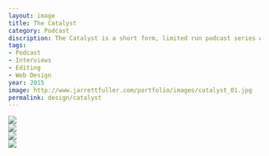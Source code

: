 ```yaml
---
layout: image
title: The Catalyst
category: Podcast
discription: The Catalyst is a short form, limited run podcast series where I interviewed designers, classmates, and professors about how they became designers and the pivotal moments in their life that set them on their creative lives. The 13-part series were edited into half-hour episodes and live on a custom website.
tags:
- Podcast
- Interviews
- Editing
- Web Design
year: 2015
image: http://www.jarrettfuller.com/portfolio/images/catalyst_01.jpg
permalink: design/catalyst
---
```


<img src="http://www.jarrettfuller.com/portfolio/images/catalyst_01.jpg">
<div class="images-left"><img src="http://www.jarrettfuller.com/portfolio/images/catalyst_02.jpg"></div>
<div class="images-right"><img src="http://www.jarrettfuller.com/portfolio/images/catalyst_03.jpg"></div>
<img src="http://www.jarrettfuller.com/portfolio/images/catalyst_04.jpg">
